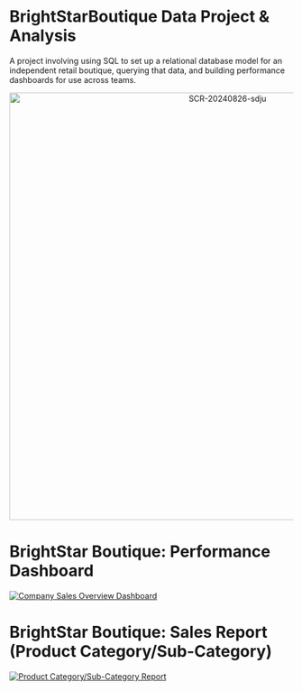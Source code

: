 # BrightStarBoutique Data Project & Analysis
A project involving using SQL to set up a relational database model for an independent retail boutique, querying that data, and building performance dashboards for use across teams.

<div align="center"><img width="758" alt="SCR-20240826-sdju" src="https://github.com/user-attachments/assets/de398482-7b7d-449e-b108-373dc8f57cff"></div>

# BrightStar Boutique: Performance Dashboard

<div class='tableauPlaceholder' id='viz1724896008238' style='position: relative'><noscript><a href='#'><img alt='Company Sales Overview Dashboard ' src='https:&#47;&#47;public.tableau.com&#47;static&#47;images&#47;Br&#47;BrightStarBoutiqueDashboardsVisualizations&#47;CompanySalesOverviewDashboard&#47;1_rss.png' style='border: none' /></a></noscript><object class='tableauViz'  style='display:none;'><param name='host_url' value='https%3A%2F%2Fpublic.tableau.com%2F' /> <param name='embed_code_version' value='3' /> <param name='site_root' value='' /><param name='name' value='BrightStarBoutiqueDashboardsVisualizations&#47;CompanySalesOverviewDashboard' /><param name='tabs' value='no' /><param name='toolbar' value='yes' /><param name='static_image' value='https:&#47;&#47;public.tableau.com&#47;static&#47;images&#47;Br&#47;BrightStarBoutiqueDashboardsVisualizations&#47;CompanySalesOverviewDashboard&#47;1.png' /> <param name='animate_transition' value='yes' /><param name='display_static_image' value='yes' /><param name='display_spinner' value='yes' /><param name='display_overlay' value='yes' /><param name='display_count' value='yes' /><param name='language' value='en-US' /></object></div>                <script type='text/javascript'>                    var divElement = document.getElementById('viz1724896008238');                    var vizElement = divElement.getElementsByTagName('object')[0];                    vizElement.style.width='1366px';vizElement.style.height='795px';                    var scriptElement = document.createElement('script');                    scriptElement.src = 'https://public.tableau.com/javascripts/api/viz_v1.js';                    vizElement.parentNode.insertBefore(scriptElement, vizElement);                </script>

# BrightStar Boutique: Sales Report (Product Category/Sub-Category)

<div class='tableauPlaceholder' id='viz1724896027627' style='position: relative'><noscript><a href='#'><img alt='Product Category&#47;Sub-Category Report ' src='https:&#47;&#47;public.tableau.com&#47;static&#47;images&#47;Br&#47;BrightStarBoutique-SalesReportProductCategorySub-Category&#47;ProductCategorySub-CategoryReport&#47;1_rss.png' style='border: none' /></a></noscript><object class='tableauViz'  style='display:none;'><param name='host_url' value='https%3A%2F%2Fpublic.tableau.com%2F' /> <param name='embed_code_version' value='3' /> <param name='site_root' value='' /><param name='name' value='BrightStarBoutique-SalesReportProductCategorySub-Category&#47;ProductCategorySub-CategoryReport' /><param name='tabs' value='no' /><param name='toolbar' value='yes' /><param name='static_image' value='https:&#47;&#47;public.tableau.com&#47;static&#47;images&#47;Br&#47;BrightStarBoutique-SalesReportProductCategorySub-Category&#47;ProductCategorySub-CategoryReport&#47;1.png' /> <param name='animate_transition' value='yes' /><param name='display_static_image' value='yes' /><param name='display_spinner' value='yes' /><param name='display_overlay' value='yes' /><param name='display_count' value='yes' /><param name='language' value='en-US' /></object></div>                <script type='text/javascript'>                    var divElement = document.getElementById('viz1724896027627');                    var vizElement = divElement.getElementsByTagName('object')[0];                    vizElement.style.width='827px';vizElement.style.height='1196px';                    var scriptElement = document.createElement('script');                    scriptElement.src = 'https://public.tableau.com/javascripts/api/viz_v1.js';                    vizElement.parentNode.insertBefore(scriptElement, vizElement);                </script>


